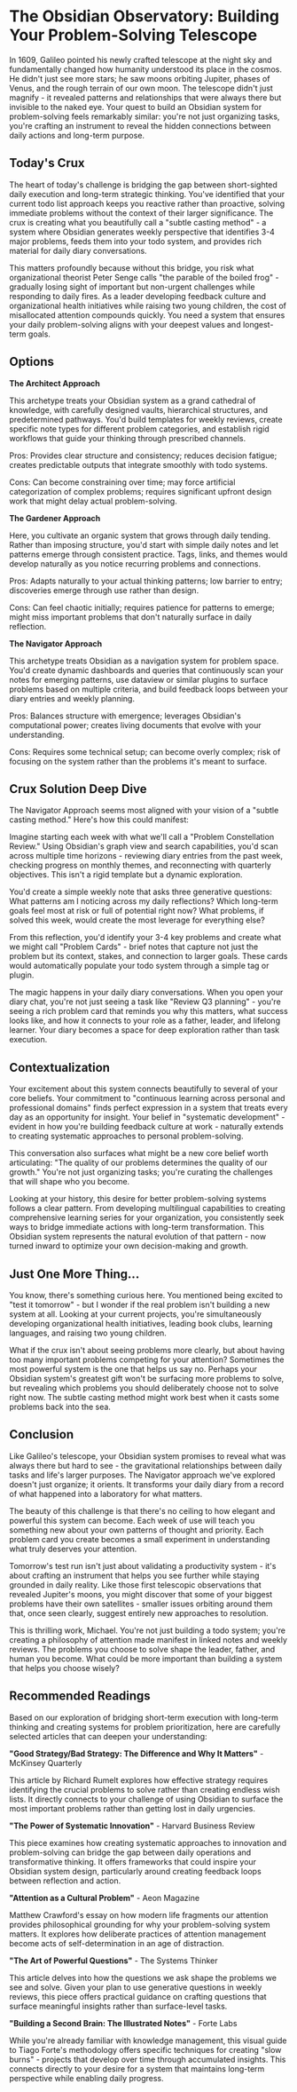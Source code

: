 # The Obsidian Observatory: Building Your Problem-Solving Telescope

  

In 1609, Galileo pointed his newly crafted telescope at the night sky and fundamentally changed how humanity understood its place in the cosmos. He didn't just see more stars; he saw moons orbiting Jupiter, phases of Venus, and the rough terrain of our own moon. The telescope didn't just magnify - it revealed patterns and relationships that were always there but invisible to the naked eye. Your quest to build an Obsidian system for problem-solving feels remarkably similar: you're not just organizing tasks, you're crafting an instrument to reveal the hidden connections between daily actions and long-term purpose.

  

## Today's Crux

  

The heart of today's challenge is bridging the gap between short-sighted daily execution and long-term strategic thinking. You've identified that your current todo list approach keeps you reactive rather than proactive, solving immediate problems without the context of their larger significance. The crux is creating what you beautifully call a "subtle casting method" - a system where Obsidian generates weekly perspective that identifies 3-4 major problems, feeds them into your todo system, and provides rich material for daily diary conversations.

  

This matters profoundly because without this bridge, you risk what organizational theorist Peter Senge calls "the parable of the boiled frog" - gradually losing sight of important but non-urgent challenges while responding to daily fires. As a leader developing feedback culture and organizational health initiatives while raising two young children, the cost of misallocated attention compounds quickly. You need a system that ensures your daily problem-solving aligns with your deepest values and longest-term goals.

  

## Options

  

**The Architect Approach**

This archetype treats your Obsidian system as a grand cathedral of knowledge, with carefully designed vaults, hierarchical structures, and predetermined pathways. You'd build templates for weekly reviews, create specific note types for different problem categories, and establish rigid workflows that guide your thinking through prescribed channels.

  

Pros: Provides clear structure and consistency; reduces decision fatigue; creates predictable outputs that integrate smoothly with todo systems.

  

Cons: Can become constraining over time; may force artificial categorization of complex problems; requires significant upfront design work that might delay actual problem-solving.

  

**The Gardener Approach**

Here, you cultivate an organic system that grows through daily tending. Rather than imposing structure, you'd start with simple daily notes and let patterns emerge through consistent practice. Tags, links, and themes would develop naturally as you notice recurring problems and connections.

  

Pros: Adapts naturally to your actual thinking patterns; low barrier to entry; discoveries emerge through use rather than design.

  

Cons: Can feel chaotic initially; requires patience for patterns to emerge; might miss important problems that don't naturally surface in daily reflection.

  

**The Navigator Approach**

This archetype treats Obsidian as a navigation system for problem space. You'd create dynamic dashboards and queries that continuously scan your notes for emerging patterns, use dataview or similar plugins to surface problems based on multiple criteria, and build feedback loops between your diary entries and weekly planning.

  

Pros: Balances structure with emergence; leverages Obsidian's computational power; creates living documents that evolve with your understanding.

  

Cons: Requires some technical setup; can become overly complex; risk of focusing on the system rather than the problems it's meant to surface.

  

## Crux Solution Deep Dive

  

The Navigator Approach seems most aligned with your vision of a "subtle casting method." Here's how this could manifest:

  

Imagine starting each week with what we'll call a "Problem Constellation Review." Using Obsidian's graph view and search capabilities, you'd scan across multiple time horizons - reviewing diary entries from the past week, checking progress on monthly themes, and reconnecting with quarterly objectives. This isn't a rigid template but a dynamic exploration.

  

You'd create a simple weekly note that asks three generative questions: What patterns am I noticing across my daily reflections? Which long-term goals feel most at risk or full of potential right now? What problems, if solved this week, would create the most leverage for everything else?

  

From this reflection, you'd identify your 3-4 key problems and create what we might call "Problem Cards" - brief notes that capture not just the problem but its context, stakes, and connection to larger goals. These cards would automatically populate your todo system through a simple tag or plugin.

  

The magic happens in your daily diary conversations. When you open your diary chat, you're not just seeing a task like "Review Q3 planning" - you're seeing a rich problem card that reminds you why this matters, what success looks like, and how it connects to your role as a father, leader, and lifelong learner. Your diary becomes a space for deep exploration rather than task execution.

  

## Contextualization

  

Your excitement about this system connects beautifully to several of your core beliefs. Your commitment to "continuous learning across personal and professional domains" finds perfect expression in a system that treats every day as an opportunity for insight. Your belief in "systematic development" - evident in how you're building feedback culture at work - naturally extends to creating systematic approaches to personal problem-solving.

  

This conversation also surfaces what might be a new core belief worth articulating: "The quality of our problems determines the quality of our growth." You're not just organizing tasks; you're curating the challenges that will shape who you become.

  

Looking at your history, this desire for better problem-solving systems follows a clear pattern. From developing multilingual capabilities to creating comprehensive learning series for your organization, you consistently seek ways to bridge immediate actions with long-term transformation. This Obsidian system represents the natural evolution of that pattern - now turned inward to optimize your own decision-making and growth.

  

## Just One More Thing...

  

You know, there's something curious here. You mentioned being excited to "test it tomorrow" - but I wonder if the real problem isn't building a new system at all. Looking at your current projects, you're simultaneously developing organizational health initiatives, leading book clubs, learning languages, and raising two young children.

  

What if the crux isn't about seeing problems more clearly, but about having too many important problems competing for your attention? Sometimes the most powerful system is the one that helps us say no. Perhaps your Obsidian system's greatest gift won't be surfacing more problems to solve, but revealing which problems you should deliberately choose not to solve right now. The subtle casting method might work best when it casts some problems back into the sea.

  

## Conclusion

  

Like Galileo's telescope, your Obsidian system promises to reveal what was always there but hard to see - the gravitational relationships between daily tasks and life's larger purposes. The Navigator approach we've explored doesn't just organize; it orients. It transforms your daily diary from a record of what happened into a laboratory for what matters.

  

The beauty of this challenge is that there's no ceiling to how elegant and powerful this system can become. Each week of use will teach you something new about your own patterns of thought and priority. Each problem card you create becomes a small experiment in understanding what truly deserves your attention.

  

Tomorrow's test run isn't just about validating a productivity system - it's about crafting an instrument that helps you see further while staying grounded in daily reality. Like those first telescopic observations that revealed Jupiter's moons, you might discover that some of your biggest problems have their own satellites - smaller issues orbiting around them that, once seen clearly, suggest entirely new approaches to resolution.

  

This is thrilling work, Michael. You're not just building a todo system; you're creating a philosophy of attention made manifest in linked notes and weekly reviews. The problems you choose to solve shape the leader, father, and human you become. What could be more important than building a system that helps you choose wisely?

  

## Recommended Readings

  

Based on our exploration of bridging short-term execution with long-term thinking and creating systems for problem prioritization, here are carefully selected articles that can deepen your understanding:

  

**"Good Strategy/Bad Strategy: The Difference and Why It Matters"** - McKinsey Quarterly

This article by Richard Rumelt explores how effective strategy requires identifying the crucial problems to solve rather than creating endless wish lists. It directly connects to your challenge of using Obsidian to surface the most important problems rather than getting lost in daily urgencies.

  

**"The Power of Systematic Innovation"** - Harvard Business Review

This piece examines how creating systematic approaches to innovation and problem-solving can bridge the gap between daily operations and transformative thinking. It offers frameworks that could inspire your Obsidian system design, particularly around creating feedback loops between reflection and action.

  

**"Attention as a Cultural Problem"** - Aeon Magazine

Matthew Crawford's essay on how modern life fragments our attention provides philosophical grounding for why your problem-solving system matters. It explores how deliberate practices of attention management become acts of self-determination in an age of distraction.

  

**"The Art of Powerful Questions"** - The Systems Thinker

This article delves into how the questions we ask shape the problems we see and solve. Given your plan to use generative questions in weekly reviews, this piece offers practical guidance on crafting questions that surface meaningful insights rather than surface-level tasks.

  

**"Building a Second Brain: The Illustrated Notes"** - Forte Labs

While you're already familiar with knowledge management, this visual guide to Tiago Forte's methodology offers specific techniques for creating "slow burns" - projects that develop over time through accumulated insights. This connects directly to your desire for a system that maintains long-term perspective while enabling daily progress.